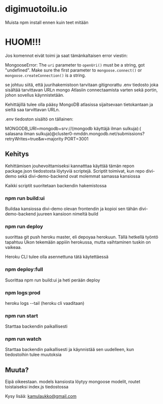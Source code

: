 # digimuotoilu.io

Muista npm install ennen kuin teet mitään

# HUOM!!!

Jos komennot eivät toimi ja saat tämänkaltaisen error viestin:

MongooseError: The `uri` parameter to `openUri()` must be a string, got "undefined". Make sure the first parameter to `mongoose.connect()` or `mongoose.createConnection()` is a string.

se johtuu siitä, että juurihakemistoon tarvitaan gitignorattu .env tiedosto joka sisältää tarvittavan URLn mongo Atlasiin connectaamista varten sekä portin, johon sovellus käynnistetään. 

Kehittäjillä tulee olla pääsy MongoDB atlasissa sijaitsevaan tietokantaan ja sieltä saa tarvittavan URLn.

.env tiedoston sisältö on tällainen:

MONGODB_URI=mongodb+srv://(mongodb käyttäjä ilman sulkuja):( salasana ilman sulkuja)@cluster0-nmddn.mongodb.net/submissions?retryWrites=true&w=majority
PORT=3001

## Kehitys

Kehittämisen jouhevoittamiseksi kannatttaa käyttää tämän repon package.json tiedostosta löytyviä scriptejä. Scriptit toimivat, kun repo divi-demo sekä divi-demo-backend ovat molemmat samassa kansiossa

Kaikki scriptit suoritetaan backendin hakemistossa

### npm run build:ui

Buildaa kansiossa divi-demo olevan frontendin ja kopioi sen tähän divi-demo-backend juureen kansioon nimeltä build

### npm run deploy

suorittaa git push heroku master, eli depoyaa herokuun. Tällä hetkellä työntö tapahtuu Ukon tekemään appiiin herokussa, mutta vaihtaminen tuskin on vaikeaa. 

Heroku CLI tulee olla asennettuna tätä käytettäessä

### npm deploy:full

Suorittaa npm run build:ui ja heti perään deploy

### npm logs:prod

heroku logs --tail (heroku cli vaaditaan)

### npm run start

Starttaa backendin paikallisesti

### npm run watch

Starttaa backendin paikallisesti ja käynnistää sen uudelleen, kun tiedostoihin tulee muutoksia

## Muuta?

Eipä oikeestaan. models kansiosta löytyy mongoose modelit, routet toistaiseksi index.js tiedostossa

Kysy lisää: kamulaukko@gmail.com
